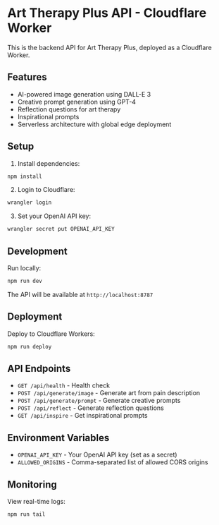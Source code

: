 # Art Therapy Plus API - Cloudflare Worker

This is the backend API for Art Therapy Plus, deployed as a Cloudflare Worker.

## Features

- AI-powered image generation using DALL-E 3
- Creative prompt generation using GPT-4
- Reflection questions for art therapy
- Inspirational prompts
- Serverless architecture with global edge deployment

## Setup

1. Install dependencies:
```bash
npm install
```

2. Login to Cloudflare:
```bash
wrangler login
```

3. Set your OpenAI API key:
```bash
wrangler secret put OPENAI_API_KEY
```

## Development

Run locally:
```bash
npm run dev
```

The API will be available at `http://localhost:8787`

## Deployment

Deploy to Cloudflare Workers:
```bash
npm run deploy
```

## API Endpoints

- `GET /api/health` - Health check
- `POST /api/generate/image` - Generate art from pain description
- `POST /api/generate/prompt` - Generate creative prompts
- `POST /api/reflect` - Generate reflection questions
- `GET /api/inspire` - Get inspirational prompts

## Environment Variables

- `OPENAI_API_KEY` - Your OpenAI API key (set as a secret)
- `ALLOWED_ORIGINS` - Comma-separated list of allowed CORS origins

## Monitoring

View real-time logs:
```bash
npm run tail
```